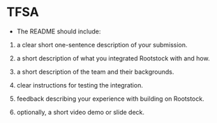 # TFSA

- The README should include:

1) a clear short one-sentence description of your submission.

2) a short description of what you integrated Rootstock with and how.

3) a short description of the team and their backgrounds.

4) clear instructions for testing the integration.

5) feedback describing your experience with building on Rootstock.
 
6) optionally, a short video demo or slide deck.
